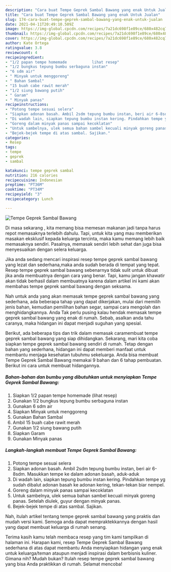 ```yaml
---
description: "Cara buat Tempe Geprek Sambal Bawang yang enak Untuk Jualan"
title: "Cara buat Tempe Geprek Sambal Bawang yang enak Untuk Jualan"
slug: 174-cara-buat-tempe-geprek-sambal-bawang-yang-enak-untuk-jualan
date: 2021-04-11T20:49:10.509Z
image: https://img-global.cpcdn.com/recipes/7a21dc698f1e89ce/680x482cq70/tempe-geprek-sambal-bawang-foto-resep-utama.jpg
thumbnail: https://img-global.cpcdn.com/recipes/7a21dc698f1e89ce/680x482cq70/tempe-geprek-sambal-bawang-foto-resep-utama.jpg
cover: https://img-global.cpcdn.com/recipes/7a21dc698f1e89ce/680x482cq70/tempe-geprek-sambal-bawang-foto-resep-utama.jpg
author: Kate Ortega
ratingvalue: 3.8
reviewcount: 4
recipeingredient:
- "1/2 papan tempe homemade           lihat resep"
- "1/2 bungkus tepung bumbu serbaguna instan"
- "6 sdm air"
- " Minyak untuk menggoreng"
- " Bahan Sambal"
- "15 buah cabe rawit merah"
- "1/2 siung bawang putih"
- " Garam"
- " Minyak panas"
recipeinstructions:
- "Potong tempe sesuai selera"
- "Siapkan adonan basah. Ambil 2sdm tepung bumbu instan, beri air 6-8sdm. Masukkan tempe ke dalam adonan basah, aduk-aduk"
- "Di wadah lain, siapkan tepung bumbu instan kering. Pindahkan tempe yg sudah dibalut adonan basah ke adonan kering, tekan-tekan biar nempel."
- "Goreng dalam minyak panas sampai kecoklatan"
- "Untuk sambelnya, ulek semua bahan sambel kecuali minyak goreng panas. Setelah diulek, guyur dengan minyak panas."
- "Bejek-bejek tempe di atas sambal. Sajikan."
categories:
- Resep
tags:
- tempe
- geprek
- sambal

katakunci: tempe geprek sambal 
nutrition: 216 calories
recipecuisine: Indonesian
preptime: "PT36M"
cooktime: "PT34M"
recipeyield: "3"
recipecategory: Lunch

---
```



![Tempe Geprek Sambal Bawang](https://img-global.cpcdn.com/recipes/7a21dc698f1e89ce/680x482cq70/tempe-geprek-sambal-bawang-foto-resep-utama.jpg)

Di masa  sekarang , kita memang bisa memesan makanan jadi tanpa harus repot memasaknya terlebih dahulu. Tapi, untuk kita yang mau memberikan masakan eksklusif kepada keluarga tercinta, maka kamu memang lebih baik memasaknya sendiri. Pasalnya, memasak sendiri lebih sehat dan juga bisa menyesuaikan dengan selera keluarga.

Jika anda sedang mencari inspirasi resep tempe geprek sambal bawang yang lezat dan sederhana,maka anda sudah berada di tempat yang tepat. Resep tempe geprek sambal bawang  sebenarnya tidak sulit untuk dibuat jika anda membuatnya dengan cara yang benar. Tapi, kamu jangan khawatir akan tidak berhasil dalam membuatnya 
karena dalam artikel ini kami akan membahas tempe geprek sambal bawang dengan seksama.  



Nah untuk anda yang akan memasak tempe geprek sambal bawang yang sederhana, ada beberapa tahap yang dapat dikerjakan, mulai dari memilih jenis bahan, kemudian pemilihan bahan segar, sampai cara mengolah dan menghidangkannya. Anda Tak perlu pusing kalau hendak memasak tempe geprek sambal bawang yang enak di rumah. Sebab, asalkan anda  tahu caranya, maka hidangan ini dapat menjadi suguhan yang spesial.

Berikut, ada beberapa tips dan trik dalam memasak caramembuat tempe geprek sambal bawang yang siap dihidangkan. Sekarang, mari kita coba siapkan tempe geprek sambal bawang sendiri di rumah. Tetap dengan bahan yang sederhana, hidangan ini dapat memberi manfaat untuk membantu menjaga kesehatan tubuhmu sekeluarga. Anda bisa membuat Tempe Geprek Sambal Bawang memakai 9 bahan dan 6 tahap pembuatan. Berikut ini cara untuk membuat hidangannya.

<!--inarticleads1-->

##### Bahan-bahan dan bumbu yang dibutuhkan untuk menyiapkan Tempe Geprek Sambal Bawang:

1. Siapkan 1/2 papan tempe homemade           (lihat resep)
1. Gunakan 1/2 bungkus tepung bumbu serbaguna instan
1. Gunakan 6 sdm air
1. Siapkan  Minyak untuk menggoreng
1. Gunakan  Bahan Sambal
1. Ambil 15 buah cabe rawit merah
1. Gunakan 1/2 siung bawang putih
1. Siapkan  Garam
1. Gunakan  Minyak panas




<!--inarticleads2-->

##### Langkah-langkah membuat Tempe Geprek Sambal Bawang:

1. Potong tempe sesuai selera
1. Siapkan adonan basah. Ambil 2sdm tepung bumbu instan, beri air 6-8sdm. Masukkan tempe ke dalam adonan basah, aduk-aduk
1. Di wadah lain, siapkan tepung bumbu instan kering. Pindahkan tempe yg sudah dibalut adonan basah ke adonan kering, tekan-tekan biar nempel.
1. Goreng dalam minyak panas sampai kecoklatan
1. Untuk sambelnya, ulek semua bahan sambel kecuali minyak goreng panas. Setelah diulek, guyur dengan minyak panas.
1. Bejek-bejek tempe di atas sambal. Sajikan.




Nah, itulah artikel tentang  tempe geprek sambal bawang  yang praktis dan mudah versi kami. Semoga anda dapat mempraktekkannya dengan hasil yang dapat membuat keluarga di rumah senang. 

Terima kasih kamu telah membaca resep yang tim kami tampilkan di halaman ini. Harapan kami, resep  Tempe Geprek Sambal Bawang sederhana di atas dapat membantu Anda menyiapkan hidangan yang enak untuk keluarga/teman ataupun menjadi inspirasi dalam berbisnis kuliner. Gimana nih? Mudah bukan? Itulah resep tempe geprek sambal bawang yang bisa Anda praktikkan di rumah. Selamat mencoba!

